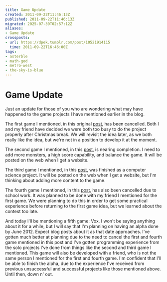 ```yaml
---
title: Game Update
created: 2011-09-22T11:46:13Z
published: 2011-09-22T11:46:13Z
migrated: 2025-07-30T02:57:12Z
aliases:
- Game Update
crossposts:
- url: https://dpek.tumblr.com/post/10521914115
  time: 2011-09-22T16:46:00Z
tags:
- asterble
- math-god
- metro-west
- the-sky-is-blue
---
```


# Game Update

Just an update for those of you who are wondering what may have happened to the game projects I have mentioned earlier in the blog.

The first game I mentioned, in this original [post](20101217204751.md), has been cancelled. Both I and my friend have decided we were both too busy to do the project properly after Christmas break. We will revisit the idea later, as we both really like the idea, but we're not in a position to develop it at the moment.

The second game I mentioned, in this [post](20101228234015.md), is nearing completion. I need to add more monsters, a high score capability, and balance the game. It will be posted on the web when I get a website.

The third game I mentioned, in this [post](20110131200055.md), was finished as a computer science project. It will be posted on the web when I get a website, but I'm thinking about adding more content to the game.

The fourth game I mentioned, in this [post](20110320115526.md), has also been cancelled due to school work. It was planned to be done with my friend I mentioned for the first game. We were planning to do this in order to get some practical experience before returning to the first game idea, but we learned about the contest too late.

And today I'll be mentioning a fifth game: Vox. I won't be saying anything about it for a while, but I will say that I'm planning on having an alpha done by June 2012. Expect blog posts about it as that date approaches. I've gotten much better at planning due to the need to cancel the first and fourth game mentioned in this post and I've gotten programming experience from the solo projects I've done from things like the second and third game I mentioned. This game will also be developed with a friend, who is not the same person I mentioned for the first and fourth game. I'm confident that I'll be able to finish the alpha, due to the experience I've received from previous unsuccessful and successful projects like those mentioned above. Until then, down n' out.
